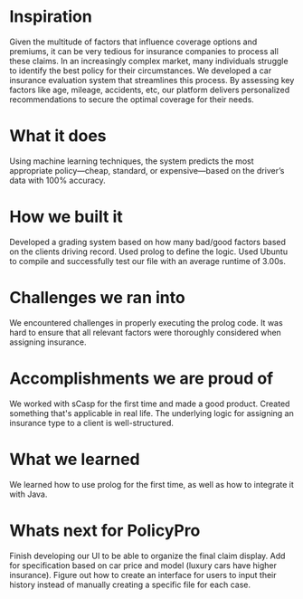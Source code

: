 #  **Inspiration**

Given the multitude of factors that influence coverage options and premiums, it can be very tedious for insurance companies to process all these claims. In an increasingly complex market, many individuals struggle to identify the best policy for their circumstances. We developed a car insurance evaluation system that streamlines this process. By assessing key factors like age, mileage, accidents, etc, our platform delivers personalized recommendations to secure the optimal coverage for their needs.

#  **What it does**
Using machine learning techniques, the system predicts the most appropriate policy—cheap, standard, or expensive—based on the driver’s data with 100% accuracy.

# **How we built it**
Developed a grading system based on how many bad/good factors based on the clients driving record.
Used prolog to define the logic.
Used Ubuntu to compile and successfully test our file with an average runtime of 3.00s.

# **Challenges we ran into**
We encountered challenges in properly executing the prolog code.
It was hard to ensure that all relevant factors were thoroughly considered when assigning insurance.

# **Accomplishments we are proud of**
We worked with sCasp for the first time and made a good product.
Created something that's applicable in real life.
The underlying logic for assigning an insurance type to a client is well-structured.

# **What we learned**
We learned how to use prolog for the first time, as well as how to integrate it with Java.

# **Whats next for PolicyPro**
Finish developing our UI to be able to organize the final claim display.
Add for specification based on car price and model (luxury cars have higher insurance).
Figure out how to create an interface for users to input their history instead of manually creating a specific file for each case.

